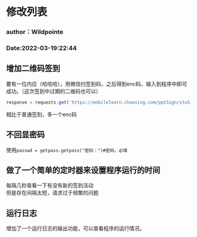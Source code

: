 # 修改列表
### author：Wildpointe
### Date:2022-03-19:22:44
## 增加二维码签到
要有一位内应（哈哈哈），用微信扫签到码，之后得到enc码，输入到程序中即可成功。（这次签到中过期的二维码也可以）   
``` js
response = requests.get('https://mobilelearn.chaoxing.com/pptSign/stuSignajax?activeId='+str(id)+'&uid='+uid+'&enc='+enc, headers=headers,cookies= okcookie)
```  
相比于普通签到，多一个enc码    
## 不回显密码
使用```passwd = getpass.getpass("密码：")#密码，必填```
## 做了一个简单的定时器来设置程序运行的时间         
每隔几秒查看一下有没有新的签到活动  
但是存在间隔太短，请求过于频繁的问题  
## 运行日志
增加了一个运行日志的输出功能，可以查看程序的运行情况。   
